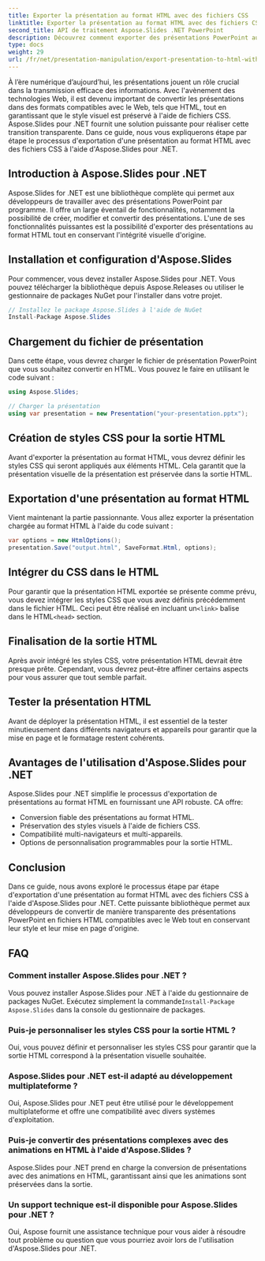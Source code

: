 ```yaml
---
title: Exporter la présentation au format HTML avec des fichiers CSS
linktitle: Exporter la présentation au format HTML avec des fichiers CSS
second_title: API de traitement Aspose.Slides .NET PowerPoint
description: Découvrez comment exporter des présentations PowerPoint au format HTML avec des fichiers CSS à l'aide d'Aspose.Slides pour .NET. Un guide étape par étape pour une conversion transparente. Préservez le style et la mise en page !
type: docs
weight: 29
url: /fr/net/presentation-manipulation/export-presentation-to-html-with-css-files/
---
```


À l’ère numérique d’aujourd’hui, les présentations jouent un rôle crucial dans la transmission efficace des informations. Avec l'avènement des technologies Web, il est devenu important de convertir les présentations dans des formats compatibles avec le Web, tels que HTML, tout en garantissant que le style visuel est préservé à l'aide de fichiers CSS. Aspose.Slides pour .NET fournit une solution puissante pour réaliser cette transition transparente. Dans ce guide, nous vous expliquerons étape par étape le processus d'exportation d'une présentation au format HTML avec des fichiers CSS à l'aide d'Aspose.Slides pour .NET.

## Introduction à Aspose.Slides pour .NET

Aspose.Slides for .NET est une bibliothèque complète qui permet aux développeurs de travailler avec des présentations PowerPoint par programme. Il offre un large éventail de fonctionnalités, notamment la possibilité de créer, modifier et convertir des présentations. L'une de ses fonctionnalités puissantes est la possibilité d'exporter des présentations au format HTML tout en conservant l'intégrité visuelle d'origine.

## Installation et configuration d'Aspose.Slides

Pour commencer, vous devez installer Aspose.Slides pour .NET. Vous pouvez télécharger la bibliothèque depuis Aspose.Releases ou utiliser le gestionnaire de packages NuGet pour l'installer dans votre projet.

```csharp
// Installez le package Aspose.Slides à l'aide de NuGet
Install-Package Aspose.Slides
```

## Chargement du fichier de présentation

Dans cette étape, vous devrez charger le fichier de présentation PowerPoint que vous souhaitez convertir en HTML. Vous pouvez le faire en utilisant le code suivant :

```csharp
using Aspose.Slides;

// Charger la présentation
using var presentation = new Presentation("your-presentation.pptx");
```

## Création de styles CSS pour la sortie HTML

Avant d'exporter la présentation au format HTML, vous devrez définir les styles CSS qui seront appliqués aux éléments HTML. Cela garantit que la présentation visuelle de la présentation est préservée dans la sortie HTML.

## Exportation d'une présentation au format HTML

Vient maintenant la partie passionnante. Vous allez exporter la présentation chargée au format HTML à l'aide du code suivant :

```csharp
var options = new HtmlOptions();
presentation.Save("output.html", SaveFormat.Html, options);
```

## Intégrer du CSS dans le HTML

 Pour garantir que la présentation HTML exportée se présente comme prévu, vous devez intégrer les styles CSS que vous avez définis précédemment dans le fichier HTML. Ceci peut être réalisé en incluant un`<link>` balise dans le HTML`<head>` section.

## Finalisation de la sortie HTML

Après avoir intégré les styles CSS, votre présentation HTML devrait être presque prête. Cependant, vous devrez peut-être affiner certains aspects pour vous assurer que tout semble parfait.

## Tester la présentation HTML

Avant de déployer la présentation HTML, il est essentiel de la tester minutieusement dans différents navigateurs et appareils pour garantir que la mise en page et le formatage restent cohérents.

## Avantages de l'utilisation d'Aspose.Slides pour .NET

Aspose.Slides pour .NET simplifie le processus d'exportation de présentations au format HTML en fournissant une API robuste. CA offre:

- Conversion fiable des présentations au format HTML.
- Préservation des styles visuels à l'aide de fichiers CSS.
- Compatibilité multi-navigateurs et multi-appareils.
- Options de personnalisation programmables pour la sortie HTML.

## Conclusion

Dans ce guide, nous avons exploré le processus étape par étape d'exportation d'une présentation au format HTML avec des fichiers CSS à l'aide d'Aspose.Slides pour .NET. Cette puissante bibliothèque permet aux développeurs de convertir de manière transparente des présentations PowerPoint en fichiers HTML compatibles avec le Web tout en conservant leur style et leur mise en page d'origine.


## FAQ

### Comment installer Aspose.Slides pour .NET ?

 Vous pouvez installer Aspose.Slides pour .NET à l'aide du gestionnaire de packages NuGet. Exécutez simplement la commande`Install-Package Aspose.Slides` dans la console du gestionnaire de packages.

### Puis-je personnaliser les styles CSS pour la sortie HTML ?

Oui, vous pouvez définir et personnaliser les styles CSS pour garantir que la sortie HTML correspond à la présentation visuelle souhaitée.

### Aspose.Slides pour .NET est-il adapté au développement multiplateforme ?

Oui, Aspose.Slides pour .NET peut être utilisé pour le développement multiplateforme et offre une compatibilité avec divers systèmes d'exploitation.

### Puis-je convertir des présentations complexes avec des animations en HTML à l'aide d'Aspose.Slides ?

Aspose.Slides pour .NET prend en charge la conversion de présentations avec des animations en HTML, garantissant ainsi que les animations sont préservées dans la sortie.

### Un support technique est-il disponible pour Aspose.Slides pour .NET ?

Oui, Aspose fournit une assistance technique pour vous aider à résoudre tout problème ou question que vous pourriez avoir lors de l'utilisation d'Aspose.Slides pour .NET.
